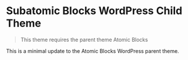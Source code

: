# Subatomic Blocks WordPress Child Theme
> This theme requires the parent theme Atomic Blocks

This is a minimal update to the Atomic Blocks WordPress parent theme.